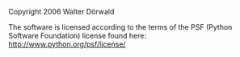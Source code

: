 Copyright 2006 Walter Dörwald

The software is licensed according to the terms of the PSF (Python Software Foundation) license found here: http://www.python.org/psf/license/